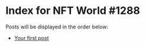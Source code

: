 # Index for NFT World #1288
Posts will be displayed in the order below:

- [Your first post](./001-first.md)

